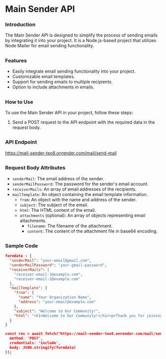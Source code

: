 # Main Sender API

### Introduction
The Main Sender API is designed to simplify the process of sending emails by integrating it into your project. It is a Node.js-based project that utilizes Node Mailer for email sending functionality.

##

### Features
- Easily integrate email sending functionality into your project.
- Customizable email templates.
- Support for sending emails to multiple recipients.
- Option to include attachments in emails.

##

### How to Use
To use the Main Sender API in your project, follow these steps:

1. Send a POST request to the API endpoint with the required data in the request body.

##

### API Endpoint
https://mail-sender-teo8.onrender.com/mail/send-mail

##

### Request Body Attributes
- `senderMail`: The email address of the sender.
- `senderMailPassword`: The password for the sender's email account.
- `receiverMails`: An array of email addresses of the recipients.
- `mailTemplate`: An object containing the email template information.
  - `from`: An object with the name and address of the sender.
  - `subject`: The subject of the email.
  - `html`: The HTML content of the email.
  - `attachments` (optional): An array of objects representing email attachments.
    - `filename`: The filename of the attachment.
    - `content`: The content of the attachment file in base64 encoding.

##

### Sample Code
```json
formdata : {
  "senderMail": "your-email@gmail.com",
  "senderMailPassword": "your-gmail-password",
  "receiverMails": [
    "receiver-email-1@example.com",
    "receiver-email-2@example.com"
  ],
  "mailTemplate": {
    "from": {
      "name": "Your Organization Name",
      "address": "your-email@example.com" 
    },
    "subject": "Welcome to Our Community!",
    "html": "<h1>Welcome to Our Community!</h1><p>Thank you for joining us. We are excited to have you on board.</p>"
  }
}

const res = await fetch("https://mail-sender-teo8.onrender.com/mail/send-mail", {
  method: 'POST',
  credentials: 'include',
  body: JSON.stringify(formdata)
});
```

##
